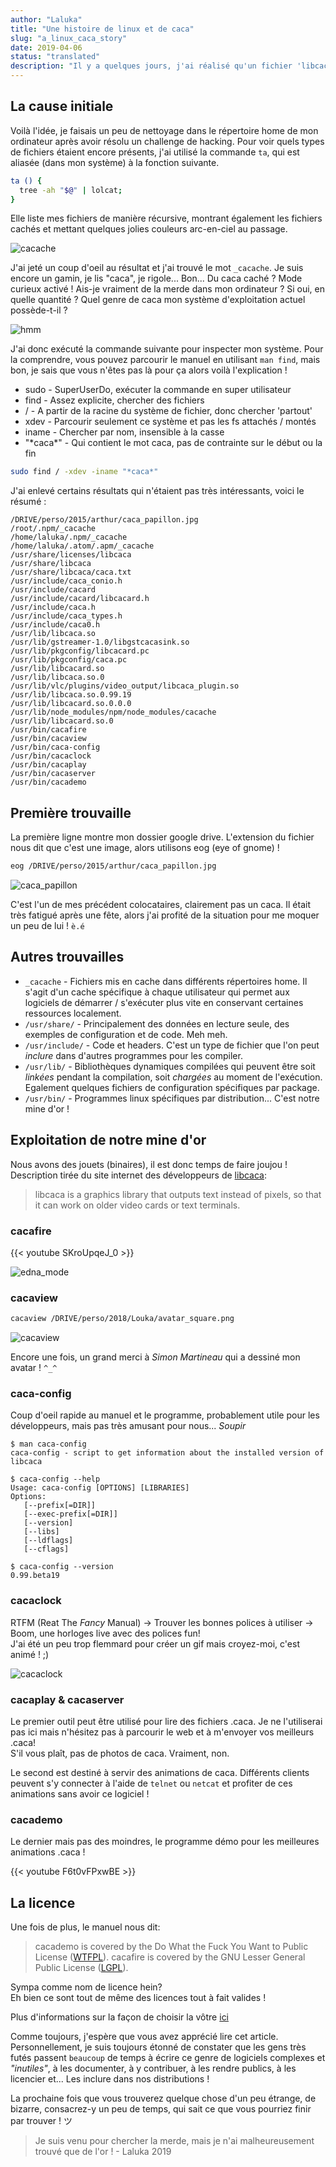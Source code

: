 ```yaml
---
author: "Laluka"
title: "Une histoire de linux et de caca"
slug: "a_linux_caca_story"
date: 2019-04-06
status: "translated"
description: "Il y a quelques jours, j'ai réalisé qu'un fichier 'libcaca.so' était présent dans mon système de fichiers linux. Comme je suis resté un gamin dans ma tête, j'ai voulu enquêter. Ce que j'ai trouvé, est... Magnifique. "
---
```



## La cause initiale

Voilà l'idée, je faisais un peu de nettoyage dans le répertoire home de mon ordinateur après avoir résolu un challenge de hacking. Pour voir quels types de fichiers étaient encore présents, j'ai utilisé la commande `ta`, qui est aliasée (dans mon système) à la fonction suivante.


```bash
ta () {
  tree -ah "$@" | lolcat;
}
```

Elle liste mes fichiers de manière récursive, montrant également les fichiers cachés et mettant quelques jolies couleurs arc-en-ciel au passage.

<img class="img_big" src="/coding/a_linux_caca_story/cacache.png" alt="cacache">

J'ai jeté un coup d'oeil au résultat et j'ai trouvé le mot `_cacache`. Je suis encore un gamin, je lis "caca", je rigole... Bon... Du caca caché ? Mode curieux activé ! Ais-je vraiment de la merde dans mon ordinateur ? Si oui, en quelle quantité ? Quel genre de caca mon système d'exploitation actuel possède-t-il ?

<img class="img_med" src="/coding/a_linux_caca_story/hmm.jpg" alt="hmm">

J'ai donc exécuté la commande suivante pour inspecter mon système. Pour la comprendre, vous pouvez parcourir le manuel en utilisant `man find`, mais bon, je sais que vous n'êtes pas là pour ça alors voilà l'explication !

- sudo - SuperUserDo, exécuter la commande en super utilisateur
- find - Assez explicite, chercher des fichiers
- / - A partir de la racine du système de fichier, donc chercher 'partout'
- xdev - Parcourir seulement ce système et pas les fs attachés / montés
- iname - Chercher par nom, insensible à la casse
- "\*caca\*" - Qui contient le mot caca, pas de contrainte sur le début ou la fin

```bash
sudo find / -xdev -iname "*caca*"
```

J'ai enlevé certains résultats qui n'étaient pas très intéressants, voici le résumé :

```
/DRIVE/perso/2015/arthur/caca_papillon.jpg
/root/.npm/_cacache
/home/laluka/.npm/_cacache
/home/laluka/.atom/.apm/_cacache
/usr/share/licenses/libcaca
/usr/share/libcaca
/usr/share/libcaca/caca.txt
/usr/include/caca_conio.h
/usr/include/cacard
/usr/include/cacard/libcacard.h
/usr/include/caca.h
/usr/include/caca_types.h
/usr/include/caca0.h
/usr/lib/libcaca.so
/usr/lib/gstreamer-1.0/libgstcacasink.so
/usr/lib/pkgconfig/libcacard.pc
/usr/lib/pkgconfig/caca.pc
/usr/lib/libcacard.so
/usr/lib/libcaca.so.0
/usr/lib/vlc/plugins/video_output/libcaca_plugin.so
/usr/lib/libcaca.so.0.99.19
/usr/lib/libcacard.so.0.0.0
/usr/lib/node_modules/npm/node_modules/cacache
/usr/lib/libcacard.so.0
/usr/bin/cacafire
/usr/bin/cacaview
/usr/bin/caca-config
/usr/bin/cacaclock
/usr/bin/cacaplay
/usr/bin/cacaserver
/usr/bin/cacademo
```

## Première trouvaille

La première ligne montre mon dossier google drive. L'extension du fichier nous dit que c'est une image, alors utilisons eog (eye of gnome) !

```bash
eog /DRIVE/perso/2015/arthur/caca_papillon.jpg
```

<img class="img_big" src="/coding/a_linux_caca_story/caca_papillon.jpg" alt="caca_papillon">

C'est l'un de mes précédent colocataires, clairement pas un caca. Il était très fatigué après une fête, alors j'ai profité de la situation pour me moquer un peu de lui ! `è.é`


## Autres trouvailles

- `_cacache` - Fichiers mis en cache dans différents répertoires home. Il s'agit d'un cache spécifique à chaque utilisateur qui permet aux logiciels de démarrer / s'exécuter plus vite en conservant certaines ressources localement.
- `/usr/share/` - Principalement des données en lecture seule, des exemples de configuration et de code. Meh meh.
- `/usr/include/` - Code et headers. C'est un type de fichier que l'on peut _inclure_ dans d'autres programmes pour les compiler.
- `/usr/lib/` - Bibliothèques dynamiques compilées qui peuvent être soit _linkées_ pendant la compilation, soit _chargées_ au moment de l'exécution. Egalement quelques fichiers de configuration spécifiques par package.
- `/usr/bin/` - Programmes linux spécifiques par distribution... C'est notre mine d'or !


## Exploitation de notre mine d'or

Nous avons des jouets (binaires), il est donc temps de faire joujou !\
Description tirée du site internet des développeurs de [libcaca](http://caca.zoy.org/wiki/libcaca):

> libcaca is a graphics library that outputs text instead of pixels, so that it can work on older video cards or text terminals.


### cacafire

{{< youtube SKroUpqeJ_0 >}}

<img class="img_big" src="/coding/a_linux_caca_story/edna_mode.gif" alt="edna_mode">


### cacaview

```bash
cacaview /DRIVE/perso/2018/Louka/avatar_square.png
```

<img class="img_big" src="/coding/a_linux_caca_story/cacaview.png" alt="cacaview">

Encore une fois, un grand merci à _Simon Martineau_ qui a dessiné mon avatar ! `^_^`


### caca-config

Coup d'oeil rapide au manuel et le programme, probablement utile pour les développeurs, mais pas très amusant pour nous... *Soupir*

```
$ man caca-config
caca-config - script to get information about the installed version of libcaca

$ caca-config --help
Usage: caca-config [OPTIONS] [LIBRARIES]
Options:
   [--prefix[=DIR]]
   [--exec-prefix[=DIR]]
   [--version]
   [--libs]
   [--ldflags]
   [--cflags]

$ caca-config --version
0.99.beta19
```

### cacaclock

RTFM (Reat The _Fancy_ Manual) -> Trouver les bonnes polices à utiliser -> Boom, une horloges live avec des polices fun!\
J'ai été un peu trop flemmard pour créer un gif mais croyez-moi, c'est animé ! ;)

<img class="img_big" src="/coding/a_linux_caca_story/cacaclock.png" alt="cacaclock">


### cacaplay & cacaserver

Le premier outil peut être utilisé pour lire des fichiers .caca. Je ne l'utiliserai pas ici mais n'hésitez pas à parcourir le web et à m'envoyer vos meilleurs .caca!\
S'il vous plaît, pas de photos de caca. Vraiment, non.

Le second est destiné à servir des animations de caca. Différents clients peuvent s'y connecter à l'aide de `telnet` ou `netcat` et profiter de ces animations sans avoir ce logiciel !


### cacademo

Le dernier mais pas des moindres, le programme démo pour les meilleures animations .caca !

{{< youtube F6t0vFPxwBE >}}


## La licence

Une fois de plus, le manuel nous dit:

> cacademo  is  covered  by  the  Do What the Fuck You Want to Public License ([WTFPL](https://fr.wikipedia.org/wiki/WTFPL)). cacafire is covered by  the  GNU  Lesser  General  Public  License ([LGPL](https://fr.wikipedia.org/wiki/Licence_publique_g%C3%A9n%C3%A9rale_limit%C3%A9e_GNU)).

Sympa comme nom de licence hein?\
Eh bien ce sont tout de même des licences tout à fait valides !

Plus d'informations sur la façon de choisir la vôtre [ici](https://choosealicense.com/)

Comme toujours, j'espère que vous avez apprécié lire cet article. Personnellement, je suis toujours étonné de constater que les gens très futés passent `beaucoup` de temps à écrire ce genre de logiciels complexes et _"inutiles"_, à les documenter, à y contribuer, à les rendre publics, à les licencier et... Les inclure dans nos distributions !

La prochaine fois que vous trouverez quelque chose d'un peu étrange, de bizarre, consacrez-y un peu de temps, qui sait ce que vous pourriez finir par trouver ! ツ

> Je suis venu pour chercher la merde, mais je n'ai malheureusement trouvé que de l'or ! - Laluka 2019
